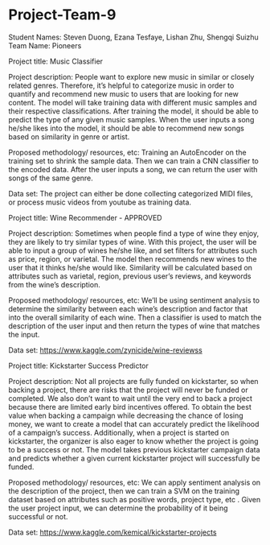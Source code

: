 # Project-Team-9
Student Names: Steven Duong,​ ​Ezana Tesfaye, Lishan Zhu, Shengqi Suizhu
Team Name: Pioneers
 
Project title: Music Classifier
 
Project description: People want to explore new music in similar or closely related genres. Therefore, it’s helpful to categorize music in order to quantify and recommend new music to users that are looking for new content. The model will take training data with different music samples and their respective classifications. After training the model, it should be able to predict the type of any given music samples. When the user inputs a song he/she likes into the model, it should be able to recommend new songs based on similarity in genre or artist.
 
Proposed methodology/ resources, etc:  Training an AutoEncoder on the training set to shrink the sample data. Then we can train a CNN classifier to the encoded data. After the user inputs a song, we can return the user with songs of the same genre.
 
Data set: The project can either be done collecting categorized MIDI files, or process music videos from youtube as training data.
 
Project title: Wine Recommender  - APPROVED
 
Project description: Sometimes when people find a type of wine they enjoy, they are likely to try similar types of wine.
With this project, the user will be able to input a group of wines he/she like, and set filters for attributes such as price, region, or varietal. The model then recommends new wines to the user that it thinks he/she would like. Similarity will be calculated based on attributes such as varietal, region, previous user’s reviews, and keywords from the wine’s description.
 
Proposed methodology/ resources, etc: We’ll be using sentiment analysis to determine the similarity between each wine’s description and factor that into the overall similarity of each wine. Then a classifier is used to match the description of the user input and then return the types of wine that matches the input.
 
Data set: https://www.kaggle.com/zynicide/wine-reviewss 
 
Project title: Kickstarter Success Predictor
 
Project description: Not all projects are fully funded on kickstarter, so when backing a project, there are risks that the project will never be funded or completed. We also don’t want to wait until the very end to back a project because there are limited early bird incentives offered. To obtain the best value when backing a campaign while decreasing the chance of losing money, we want to create a model that can accurately predict the likelihood of a campaign’s success. Additionally, when a project is started on kickstarter, the organizer is also eager to know whether the project is going to be a success or not. The model takes previous kickstarter campaign data and predicts whether a given current kickstarter project will successfully be funded. 
 
Proposed methodology/ resources, etc: We can apply sentiment analysis on the description of the project, then we can train a SVM on the training dataset based on attributes such as positive words, project type, etc . Given the user project input, we can determine the probability of it being successful or not.
 
Data set: https://www.kaggle.com/kemical/kickstarter-projects
 
 


